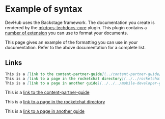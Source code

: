 # Example of syntax

DevHub uses the Backstage framework. The documentation you create is rendered by the [mkdocs-techdocs-core](https://github.com/backstage/mkdocs-techdocs-core) plugin. This plugin contains a [number of extension](https://github.com/backstage/mkdocs-techdocs-core?tab=readme-ov-file#mkdocs-plugins-and-extensions) you can use to format your documents.

This page gives an example of the formatting you can use in your documentation. Refer to the above documentation for a complete list.

## Links

```markdown
This is a [link to the content-partner-guide](../content-partner-guide/)
This is a [link to a page in the rocketchat directory](../../rocketchat/get-help-in-rocketchat/)
This is a [link to a page in another guide](../../../mobile-developer-guide/meetups/)
```

This is a [link to the content-partner-guide](../content-partner-guide/)

This is a [link to a page in the rocketchat directory](../../rocketchat/get-help-in-rocketchat/)

This is a [link to a page in another guide ](../../../mobile-developer-guide/meetups/)

